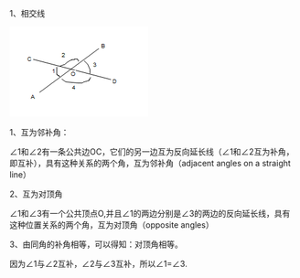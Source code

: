 1、相交线

![](/assets/import0001.png)

1、互为邻补角：

∠1和∠2有一条公共边OC，它们的另一边互为反向延长线（∠1和∠2互为补角，即互补），具有这种关系的两个角，互为邻补角（adjacent angles on a straight line）

2、互为对顶角

∠1和∠3有一个公共顶点O,并且∠1的两边分别是∠3的两边的反向延长线，具有这种位置关系的两个角，互为对顶角（opposite angles）

3、由同角的补角相等，可以得知：对顶角相等。

因为∠1与∠2互补，∠2与∠3互补，所以∠1=∠3.



